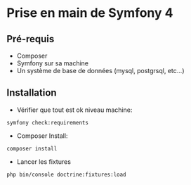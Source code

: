 # Prise en main de Symfony 4

## Pré-requis
- Composer
- Symfony sur sa machine
- Un système de base de données (mysql, postgrsql, etc...)

## Installation
- Vérifier que tout est ok niveau machine: 
```shell
symfony check:requirements
```
- Composer Install:
```shell
composer install
```
- Lancer les fixtures
```shell
php bin/console doctrine:fixtures:load
```